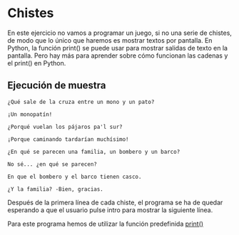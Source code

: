# Chistes

En este ejercicio no vamos a programar un juego, si no una serie de
chistes, de modo que lo único que haremos es mostrar textos por pantalla.
En Python, la función print() se puede usar para mostrar salidas de texto
en la pantalla. Pero hay más para aprender sobre cómo funcionan las cadenas
y el print() en Python.

## Ejecución de muestra

```
¿Qué sale de la cruza entre un mono y un pato?

¡Un monopatín!

¿Porqué vuelan los pájaros pa'l sur?

¡Porque caminando tardarían muchísimo!

¿En qué se parecen una familia, un bombero y un barco?

No sé... ¿en qué se parecen?

En que el bombero y el barco tienen casco.

¿Y la familia? -Bien, gracias.

```

Después de la primera línea de cada chiste, el programa se ha de quedar
esperando a que el usuario pulse intro para mostrar la siguiente línea.

Para este programa hemos de utilizar la función predefinida [print()](https://docs.python.org/3/library/functions.html#print)

